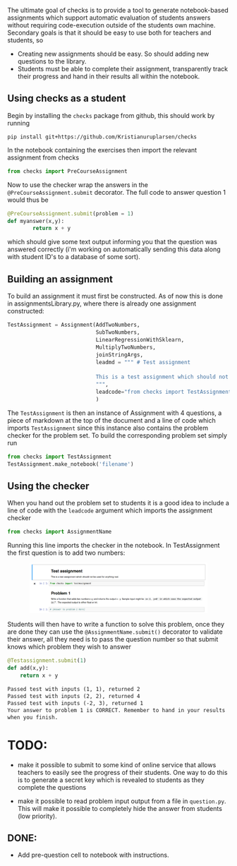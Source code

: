 
The ultimate goal of checks is to provide a tool to generate notebook-based assignments which support automatic evaluation of students answers without requiring code-execution outside of the students own machine. Secondary goals is that it should be easy to use both for teachers and students, so 

* Creating new assignments should be easy. So should adding new questions to the library. 
* Students must be able to complete their assignment, transparently track their progress and hand in their results all within the notebook. 

## Using checks as a student
Begin by installing the `checks` package from github, this should work by running 
```
pip install git+https://github.com/Kristianuruplarsen/checks
```
In the notebook containing the exercises then import the relevant assignment from checks
```python
from checks import PreCourseAssignment
``` 
Now to use the checker wrap the answers in the `@PreCourseAssignment.submit` decorator. The full code to answer question 1 would thus be
```python
@PreCourseAssignment.submit(problem = 1)
def myanswer(x,y):
        return x + y
```
which should give some text output informing you that the question was answered correctly (i'm working on automatically sending this data along with student ID's to a database of some sort). 

## Building an assignment
To build an assignment it must first be constructed. As of now this is done in assignmentsLibrary.py, where there is 
already one assignment constructed:

```python
TestAssignment = Assignment(AddTwoNumbers,
                            SubTwoNumbers, 
                            LinearRegressionWithSklearn,
                            MultiplyTwoNumbers,
                            joinStringArgs,
                            leadmd = """ # Test assignment 

                            This is a test assignment which should not be used for anything real.
                            """,
                            leadcode="from checks import TestAssignment"
                            )
```

The `TestAssignment` is then an instance of Assignment with 4 questions, a piece of markdown at the top of the document and a line of code which imports `TestAssignment` since this instance also contains the problem checker for the problem set. To build the corresponding problem set simply run 

```python
from checks import TestAssignment
TestAssignment.make_notebook('filename')
```

## Using the checker 
When you hand out the problem set to students it is a good idea to include a line of code with the `leadcode` argument which imports the assignment checker
```python
from checks import AssignmentName
```
Running this line imports the checker in the notebook. In TestAssignment the first question is to add two numbers: 

<p align="center">
<img src="images/testassignment.png" width = "80%">
</p>

Students will then have to write a function to solve this problem, once they are done they can use the `@AssignmentName.submit()` decorator to validate their answer, all they need is to pass the question number so that submit knows which problem they wish to answer

```python
@Testassignment.submit(1)
def add(x,y):
    return x + y
```
```
Passed test with inputs (1, 1), returned 2
Passed test with inputs (2, 2), returned 4
Passed test with inputs (-2, 3), returned 1
Your answer to problem 1 is CORRECT. Remember to hand in your results when you finish.
```

# TODO:
- make it possible to submit to some kind of online service that allows teachers to easily see the progress of their students. 
        One way to do this is to generate a secret key which is revealed to students as they complete the questions

- make it possible to read problem input output from a file in `question.py`. This will make it possible to completely hide 
  the answer from students (low priority).
## DONE: 
- Add pre-question cell to notebook with instructions.


